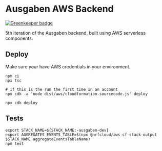 # Ausgaben AWS Backend

[![Greenkeeper badge](https://badges.greenkeeper.io/ausgaben/aws-backend.svg)](https://greenkeeper.io/)

5th iteration of the Ausgaben backend, built using AWS serverless components.

## Deploy

Make sure your have AWS credentials in your environment.

    npm ci
    npx tsc
    
    # if this is the run the first time in an account
    npx cdk -a 'node dist/aws/cloudformation-sourcecode.js' deploy

    npx cdk deploy

## Tests

    export STACK_NAME=${STACK_NAME:-ausgaben-dev}
    export AGGREGATES_EVENTS_TABLE=$(npx @nrfcloud/aws-cf-stack-output $STACK_NAME aggregateEventsTableName)
    npm test
